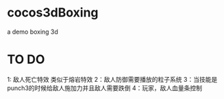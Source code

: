 # cocos3dBoxing
a demo boxing 3d
# TO DO

1: 敌人死亡特效 类似于熔岩特效
2：敌人防御需要播放的粒子系统
3：当技能是punch3的时候给敌人施加力并且敌人需要跌倒
4：玩家，敌人血量条控制